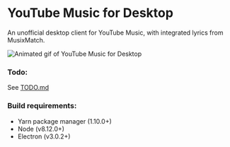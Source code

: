 # YouTube Music for Desktop
An unofficial desktop client for YouTube Music, with integrated lyrics from MusixMatch. 

![Animated gif of YouTube Music for Desktop](./screenshots/youtube-music.gif)

### Todo:
See [TODO.md](TODO.md)

### Build requirements:
* Yarn package manager (1.10.0+)
* Node (v8.12.0+)
* Electron (v3.0.2+)